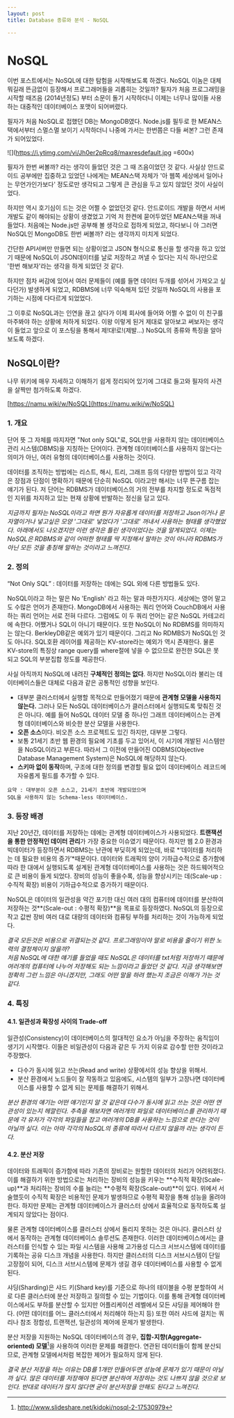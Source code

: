 ```yaml
---
layout: post
title: Database 종류와 분석 - NoSQL

---
```


# NoSQL

이번 포스트에서는 NoSQL에 대한 탐험을 시작해보도록 하겠다. NoSQL 이놈은 대체 뭐길래 뜬금없이 등장해서 프로그래머들을 괴롭히는 것일까? 필자가 처음 프로그래밍을 시작할 때즈음 (2014년정도) 부터 소문이 돌기 시작하더니 이제는 너무나 많이들 사용하는 대중적인 데이터베이스 포맷이 되어버렸다. 

필자가 처음 NoSQL로 접했던 DB는 MongoDB였다. Node.js를 필두로 한 MEAN스택에서부터 스멀스멀 보이기 시작하더니 나중에 가서는 한번쯤은 다들 써본? 그런 존재가 되어있었다. 

![](https://i.ytimg.com/vi/Jh0er2pRcq8/maxresdefault.jpg =600x)

필자가 한번 써볼까? 라는 생각이 들었던 것은 그 때 즈음이었던 것 같다. 사실상 안드로이드 공부에만 집중하고 있었던 나에게는 MEAN스택 자체가 '아 웹쪽 세상에서 일어나는 무언가인가보다' 정도로만 생각되고 그렇게 큰 관심을 두고 있지 않았던 것이 사실이었다.

하지만 역시 호기심이 드는 것은 어쩔 수 없었던것 같다. 안드로이드 개발을 하면서 서버 개발도 같이 해야되는 상황이 생겼었고 기억 저 한켠에 묻어두었던 MEAN스택을 꺼내들었다. 처음에는 Node.js만 공부해 볼 생각으로 접하게 되었고, 하다보니 아 그러면 NoSQL인 MongoDB도 한번 써볼까? 라는 생각까지 미치게 되었다. 

간단한 API서버만 만들면 되는 상황이었고 JSON 형식으로 통신을 할 생각을 하고 있었기 때문에 NoSQL이 JSON데이터를 날로 저장하고 꺼낼 수 있다는 지식 하나만으로 '한번 해보자'라는 생각을 하게 되었던 것 같다. 

하지만 점차 써감에 있어서 여러 문제들이 (예를 들면 데이터 두개를 섞어서 가져오고 싶다던가) 발생하게 되었고, RDBMS에 너무 익숙해져 있던 것일까 NoSQL의 사용을 포기하는 시점에 다다르게 되었었다.

그 이후로 NoSQL과는 인연을 끊고 살다가 이제 회사에 들어와 어쩔 수 없이 이 친구를 마주봐야 하는 상황에 처하게 되었다. 이왕 이렇게 된거 제대로 알아보고 써보자는 생각이 들었고 앞으로 이 포스팅을 통해서 제!대!로!(제발...) NoSQL의 종류와 특징을 알아보도록 하겠다. 

## NoSQL이란?
나무 위키에 매우 자세하고 이해하기 쉽게 정리되어 있기에 그대로 들고와 필자의 사견을 살짝만 첨가하도록 하겠다. 

[https://namu.wiki/w/NoSQL](https://namu.wiki/w/NoSQL)

### 1. 개요

단어 뜻 그 자체를 따지자면 "Not only SQL"로, SQL만을 사용하지 않는 데이터베이스 관리 시스템(DBMS)을 지칭하는 단어이다. 관계형 데이터베이스를 사용하지 않는다는 의미가 아닌, 여러 유형의 데이터베이스를 사용하는 것이다.

데이터를 조직하는 방법에는 리스트, 해시, 트리, 그래프 등의 다양한 방법이 있고 각각은 장점과 단점이 명확하기 때문에 단순히 NoSQL 이라고만 해서는 너무 뜬구름 잡는 얘기가 된다. 저 단어는 RDBMS가 데이터베이스의 거의 전부를 차지할 정도로 독점적인 지위를 차지하고 있는 현재 상황에 반발하는 정신을 담고 있다.

*지금까지 필자는 NoSQL이라고 하면 뭔가 자유롭게 데이터를 저장하고 Json이거나 문자열이거나 넣고싶은 모양 '그대로' 넣었다가 '그대로' 꺼내서 사용하는 형태를 생각했었다. 아래에서도 나오겠지만 이런 생각은 틀린 생각이었다는 것을 알게되었다. 이제는 NoSQL은 RDBMS와 같이 어떠한 형태를 딱 지정해서 말하는 것이 아니라 RDBMS가 아닌 모든 것을 총칭해 말하는 것이라고 느껴진다.*

### 2. 정의 

“Not Only SQL” : 데이터를 저장하는 데에는 SQL 외에 다른 방법들도 있다.

NoSQL이라고 하는 말은 No 'English' 라고 하는 말과 마찬가지다. 세상에는 영어 말고도 수많은 언어가 존재한다. MongoDB에서 사용하는 쿼리 언어와 CouchDB에서 사용하는 쿼리 언어는 서로 전혀 다르다. 그럼에도 이 두 쿼리 언어는 같은 NoSQL 카테고리에 속한다. 어쨌거나 SQL이 아니기 때문이다. 또한 NoSQL이 No RDBMS를 의미하지는 않는다. BerkleyDB같은 예외가 있기 때문이다. 그리고 No RDMBS가 NoSQL인 것도 아니다. SQL호환 레이어를 제공하는 KV-store라는 예외가 역시 존재한다. 물론 KV-store의 특징상 range query를 where절에 넣을 수 없으므로 완전한 SQL은 못 되고 SQL의 부분집합 정도를 제공한다.

사실 아직까지 NoSQL에 내려진 **구체적인 정의는 없다**. 하지만 NoSQL이라 불리는 데이터베이스들은 대체로 다음과 같은 공통적인 성향을 보인다.

- 대부분 클러스터에서 실행할 목적으로 만들어졌기 때문에 **관계형 모델을 사용하지 않는다.** 그러나 모든 NoSQL 데이터베이스가 클러스터에서 실행되도록 맞춰진 것은 아니다. 예를 들어 NoSQL 데이터 모델 중 하나인 그래프 데이터베이스는 관계형 데이터베이스와 비슷한 분산 모델을 사용한다.
- **오픈 소스**이다. 비오픈 소스 프로젝트도 있긴 하지만, 대부분 그렇다.
- 보통 21세기 초반 웹 환경의 필요에 기초를 두고 있어서, 이 시기에 개발된 시스템만을 NoSQL이라고 부른다. 따라서 그 이전에 만들어진 ODBMS(Objective Database Management System)은 NoSQL에 해당하지 않는다.
- **스키마 없이 동작**하며, 구조에 대한 정의를 변경할 필요 없이 데이터베이스 레코드에 자유롭게 필드를 추가할 수 있다.  

````
요약 : 대부분이 오픈 소스고, 21세기 초반에 개발되었으며
SQL을 사용하지 않는 Schema-less 데이터베이스.
````

### 3. 등장 배경 

지난 20년간, 데이터를 저장하는 데에는 관계형 데이터베이스가 사용되었다. **트랜잭션을 통한 안정적인 데이터 관리**가 가장 중요한 이슈였기 때문이다. 하지만 웹 2.0 환경과 빅데이터가 등장하면서 RDBMS는 난관에 부딪히게 되었는데, 바로 *‘데이터를 처리하는 데 필요한 비용의 증가’*때문이다. 데이터와 트래픽의 양이 기하급수적으로 증가함에 따라 한 대에서 실행되도록 설계된 관계형 데이터베이스를 사용하는 것은 하드웨어적으로 큰 비용이 들게 되었다. 장비의 성능이 좋을수록, 성능을 향상시키는 데(Scale-up : 수직적 확장) 비용이 기하급수적으로 증가하기 때문이다.

NoSQL은 데이터의 일관성을 약간 포기한 대신 여러 대의 컴퓨터에 데이터를 분산하여 저장하는 것**(Scale-out : 수평적 확장)**을 목표로 등장하였다. NoSQL의 등장으로 작고 값싼 장비 여러 대로 대량의 데이터와 컴퓨팅 부하를 처리하는 것이 가능하게 되었다.

*결국 모든것은 비용으로 귀결되는것 같다. 프로그래밍이야 말로 비용을 줄이기 위한 노력의 결정체이지 않을까?*  
*처음 NoSQL에 대한 얘기를 들었을 때도 NoSQL은 데이터를 txt처럼 저장하기 떄문에 여러개의 컴퓨터에 나누어 저장해도 되는 느낌이라고 들었던 것 같다. 지금 생각해보면 정확히 그런 느낌은 아니겠지만, 그래도 어떤 말을 하려 했는지 조금은 이해가 가는 것 같다.*

### 4. 특징 

#### 4.1. 일관성과 확장성 사이의 Trade-off

일관성(Consistency)이 데이터베이스의 절대적인 요소가 아님을 주장하는 움직임이 생기기 시작했다. 이들은 비일관성이 다음과 같은 두 가지 이유로 감수할 만한 것이라고 주장했다.

- 다수가 동시에 읽고 쓰는(Read and write) 상황에서의 성능 향상을 위해서.
- 분산 환경에서 노드들이 잘 작동하고 있음에도, 시스템의 일부가 고장나면 데이터베이스를 사용할 수 없게 되는 문제를 해결하기 위해서.

*분산 환경의 얘기는 어떤 얘기인지 알 것 같은데 다수가 동시에 읽고 쓰는 것은 어떤 연관성이 있는지 헤깔린다. 추측을 해보자면 여러개의 파일로 데이터베이스를 관리하기 때문에 각 유저가 각각의 파일들을 잡고 여러개의 DB를 사용하는 느낌으로 쓴다는 것이 아닐까 싶다. 이는 아마 각각의 NoSQL의 종류에 따라서 다르지 않을까 라는 생각이 든다.* 

#### 4.2. 분산 저장

데이터와 트래픽이 증가함에 따라 기존의 장비로는 원할한 데이터의 처리가 어려워졌다. 이를 해결하기 위한 방법으로는 처리하는 장비의 성능을 키우는 **수직적 확장(Scale-up)**과 처리하는 장비의 수를 늘리는 **수평적 확장(Scale-out)**이 있다. 위에서 서술했듯이 수직적 확장은 비용적인 문제가 발생하므로 수평적 확장을 통해 성능을 올려야 한다. 하지만 문제는 관계형 데이터베이스가 클러스터 상에서 효율적으로 동작하도록 설계되지 않았다는 점이다. 

물론 관계형 데이터베이스를 클러스터 상에서 돌리지 못하는 것은 아니다. 클러스터 상에서 동작하는 관계형 데이터베이스 솔루션도 존재한다. 이러한 데이터베이스에서는 클러스터를 인식할 수 있는 파일 시스템을 사용해 고가용성 디스크 서브시스템에 데이터를 기록하는 공유 디스크 개념을 사용한다. 하지만 클러스터의 디스크 서브시스템이 단일 고장점이 되어, 디스크 서브시스템에 문제가 생길 경우 데이터베이스를 사용할 수 없게 된다.

샤딩(Sharding)은 샤드 키(Shard key)를 기준으로 하나의 테이블을 수평 분할하여 서로 다른 클러스터에 분산 저장하고 질의할 수 있는 기법이다. 이를 통해 관계형 데이터베이스에서도 부하를 분산할 수 있지만 어플리케이션 레벨에서 모든 샤딩을 제어해야 한다. (어떤 데이터를 어느 클러스터에서 처리해야 하는지 등) 또한 여러 샤드에 걸치는 쿼리나 참조 정합성, 트랜잭션, 일관성의 제어에 문제가 발생한다.

분산 저장을 지원하는 NoSQL 데이터베이스의 경우, **집합-지향(Aggregate-oriented) 모델**[^1]을 사용하여 이러한 문제를 해결한다. 연관된 데이터들이 함께 분산되므로, 관계형 모델에서처럼 복잡한 제어가 필요하지 않게 된다.


*결국 분산 저장을 하는 이유는 DB를 1개만 만들어두면 성능에 문제가 있기 때문이 아닐까 싶다. 많은 데이터를 저장해야 된다면 분산하여 저장하는 것도 나쁘지 않을 것으로 보인다. 반대로 데이터가 많지 않다면 굳이 분산저장을 안해도 된다고 느껴진다.*




[^1]: http://www.slideshare.net/kidoki/nosql-2-17530979